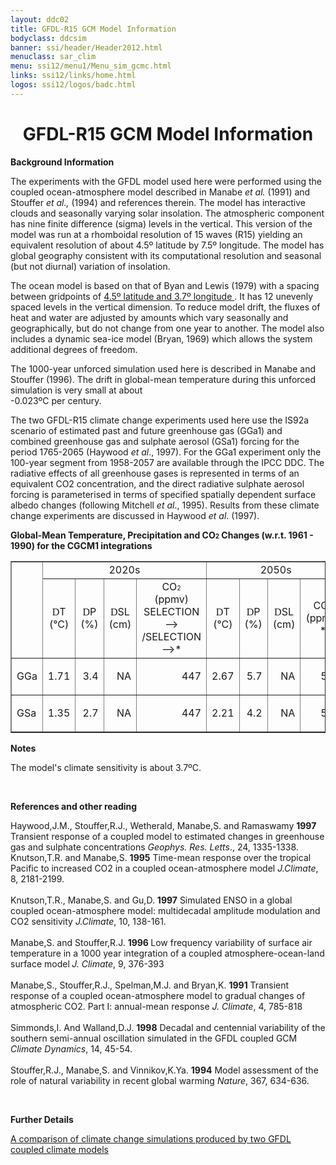 ```yaml
---
layout: ddc02
title: GFDL-R15 GCM Model Information
bodyclass: ddcsim
banner: ssi/header/Header2012.html
menuclass: sar_clim
menu: ssi12/menu1/Menu_sim_gcmc.html
links: ssi12/links/home.html
logos: ssi12/logos/badc.html
---
```

 <div id="pagetitle">
 <h1 align="center">GFDL-R15 GCM Model Information </h1>
 </div>
 <!-- End of Page Title Block -->
 
 
 <!-- Insert Model Info Here -->
 <P><B>Background Information</B></P>
 
 <P>The experiments with the GFDL model used here were performed
 using the coupled ocean-atmosphere model described in Manabe <I>et
 al.</I> (1991) and Stouffer <I>et al.,</I> (1994) and references
 therein. The model has interactive clouds and seasonally varying
 solar insolation. The atmospheric component has nine finite difference
 (sigma) levels in the vertical. This version of the model was
 run at a rhomboidal resolution of 15 waves (R15) yielding an equivalent
 resolution of about 4.5&ordm; latitude by 7.5&ordm; longitude.
 The model has global geography consistent with its computational
 resolution and seasonal (but not diurnal) variation of insolation.</P>
 
 <P>The ocean model is based on that of Byan and Lewis (1979) with
 a spacing between gridpoints of <A HREF="gfdlr15_grid.html"
 >4.5&ordm; latitude and 3.7&ordm; longitude </A>.
 It has 12 unevenly spaced levels in the vertical dimension. To
 reduce model drift, the fluxes of heat and water are adjusted
 by amounts which vary seasonally and geographically, but do not
 change from one year to another. The model also includes a dynamic
 sea-ice model (Bryan, 1969) which allows the system additional
 degrees of freedom.</P>
 
 <P>The 1000-year unforced simulation used here is described in
 Manabe and Stouffer (1996). The drift in global-mean temperature
 during this unforced simulation is very small at about <BR>
 -0.023&ordm;C per century.</P>
 
 <P>The two GFDL-R15 climate change experiments used here use the
 IS92a scenario of estimated past and future greenhouse gas (GGa1)
 and combined greenhouse gas and sulphate aerosol (GSa1) forcing
 for the period 1765-2065 (Haywood <I>et al</I>., 1997). For the
 GGa1 experiment only the 100-year segment from 1958-2057 are available
 through the IPCC DDC. The radiative effects of all greenhouse
 gases is represented in terms of an equivalent CO2 concentration,
 and the direct radiative sulphate aerosol forcing is parameterised
 in terms of specified spatially dependent surface albedo changes
 (following Mitchell <I>et al</I>., 1995). Results from these climate
 change experiments are discussed in Haywood <I>et al</I>. (1997).</P>
 
 
 <P><B>Global-Mean Temperature, Precipitation and CO<FONT SIZE="-2">2</FONT> Changes
 (w.r.t. 1961 - 1990) for the CGCM1 integrations</B></P>
 
 <TABLE WIDTH="95%" BORDER="1" align="center" CELLPADDING="0" CELLSPACING="2">
 <TR>
 <TD ROWSPAN="2" ></TD>
 <TD COLSPAN="4" align="center">2020s</TD>
 <TD COLSPAN="4" align="center">2050s</TD>
 <TD COLSPAN="4" align="center">2080s</TD>
 </TR>
 <TR>
 <TD ALIGN="CENTER" HEIGHT="17" WIDTH="8%"><FONT FACE="Symbol">D</FONT>T
 <BR CLEAR="ALL">(&deg;C)</TD>
 <TD ALIGN="CENTER" WIDTH="8%"><FONT FACE="Symbol">D</FONT>P<BR
 CLEAR="ALL">(%)</TD>
 <TD ALIGN="CENTER" WIDTH="8%"><FONT FACE="Symbol">D</FONT>SL<BR
 CLEAR="ALL">(cm)</TD>
 <TD ALIGN="CENTER" WIDTH="8%">CO<FONT SIZE="-2">2 </FONT><BR
 CLEAR="ALL">(ppmv) SELECTION--> /SELECTION-->*</TD>
 <TD ALIGN="CENTER" WIDTH="8%"><FONT FACE="Symbol">D</FONT>T<BR
 CLEAR="ALL">(&deg;C)</TD>
 <TD ALIGN="CENTER" WIDTH="8%"><FONT FACE="Symbol">D</FONT>P <BR
 CLEAR="ALL">(%)</TD>
 <TD ALIGN="CENTER" WIDTH="8%"><FONT FACE="Symbol">D</FONT>SL<BR
 CLEAR="ALL">(cm)</TD>
 <TD ALIGN="CENTER" WIDTH="10%">CO<FONT SIZE="-2">2</FONT><BR
 CLEAR="ALL">(ppmv) *</TD>
 <TD ALIGN="CENTER" WIDTH="8%"><FONT FACE="Symbol">D</FONT>T<BR
 CLEAR="ALL">(&deg;C)</TD>
 <TD ALIGN="CENTER" WIDTH="8%"><FONT FACE="Symbol">D</FONT>P<BR
 CLEAR="ALL">(%)</TD>
 <TD ALIGN="CENTER" WIDTH="8%"><FONT FACE="Symbol">D</FONT>SL<BR
 CLEAR="ALL">(cm)</TD>
 <TD ALIGN="CENTER" WIDTH="8%">CO<FONT SIZE="-2">2</FONT><BR
 CLEAR="ALL">(ppmv) *</TD>
 </TR>
 <TR>
 <TD WIDTH="8%">GGa</TD>
 <TD WIDTH="8%">
 <P ALIGN=RIGHT>1.71</TD>
 <TD WIDTH="8%">
 <P ALIGN=RIGHT>3.4</TD>
 <TD WIDTH="8%">
 <P ALIGN=RIGHT>NA</TD>
 <TD WIDTH="8%">
 <P ALIGN=RIGHT>447</TD>
 <TD WIDTH="8%">
 <P ALIGN=RIGHT>2.67</TD>
 <TD WIDTH="8%">
 <P ALIGN=RIGHT>5.7</TD>
 <TD WIDTH="8%">
 <P ALIGN=RIGHT>NA</TD>
 <TD WIDTH="10%">
 <P ALIGN=RIGHT>554</TD>
 <TD WIDTH="8%">
 <P ALIGN=RIGHT>NA</TD>
 <TD WIDTH="8%">
 <P ALIGN=RIGHT>NA</TD>
 <TD WIDTH="8%">
 <P ALIGN=RIGHT>NA</TD>
 <TD WIDTH="8%">
 <P ALIGN=RIGHT>NA</TD>
 </TR>
 <TR>
 <TD WIDTH="8%">GSa</TD>
 <TD WIDTH="8%">
 <P ALIGN=RIGHT>1.35</TD>
 <TD WIDTH="8%">
 <P ALIGN=RIGHT>2.7</TD>
 <TD WIDTH="8%">
 <P ALIGN=RIGHT>NA</TD>
 <TD WIDTH="8%">
 <P ALIGN=RIGHT>447</TD>
 <TD WIDTH="8%">
 <P ALIGN=RIGHT>2.21</TD>
 <TD WIDTH="8%">
 <P ALIGN=RIGHT>4.2</TD>
 <TD WIDTH="8%">
 <P ALIGN=RIGHT>NA</TD>
 <TD WIDTH="10%">
 <P ALIGN=RIGHT>554</TD>
 <TD WIDTH="8%">
 <P ALIGN=RIGHT>NA</TD>
 <TD WIDTH="8%">
 <P ALIGN=RIGHT>NA</TD>
 <TD WIDTH="8%">
 <P ALIGN=RIGHT>NA</TD>
 <TD WIDTH="8%">
 <P ALIGN=RIGHT>NA</TD>
 </TR>
 </TABLE>
 
 
 <P><B>Notes</B></P>
 <P>The model's climate sensitivity is about 3.7&ordm;C.</P>
 
 <p>&nbsp;</p>
 
 <P><B>References and other reading</B></P>
 
 <P>Haywood,J.M., Stouffer,R.J., Wetherald, Manabe,S. and Ramaswamy
 <B>1997</B> Transient response of a coupled model to estimated
 changes in greenhouse gas and sulphate concentrations <I>Geophys.
 Res. Letts</I>., 24, 1335-1338.<BR>
 Knutson,T.R. and Manabe,S. <B>1995</B> Time-mean response over
 the tropical Pacific to increased CO2 in a coupled ocean-atmosphere
 model <I>J.Climate</I>, 8, 2181-2199.<BR>
 <BR>
 Knutson,T.R., Manabe,S. and Gu,D. <B>1997</B> Simulated ENSO in
 a global coupled ocean-atmosphere model: multidecadal amplitude
 modulation and CO2 sensitivity <I>J.Climate</I>, 10, 138-161.<BR>
 <BR>
 Manabe,S. and Stouffer,R.J. <B>1996 </B>Low frequency variability
 of surface air temperature in a 1000 year integration of a coupled
 atmosphere-ocean-land surface model<B><I> </I></B><I>J. Climate</I>,
 9, 376-393<BR>
 <BR>
 Manabe,S., Stouffer,R.J., Spelman,M.J. and Bryan,K. <B>1991</B>
 Transient response of a coupled ocean-atmosphere model to gradual
 changes of atmospheric CO2. Part I: annual-mean response <I>J.
 Climate</I>, 4, 785-818<BR>
 <BR>
 Simmonds,I. And Walland,D.J. <B>1998</B> Decadal and centennial
 variability of the southern semi-annual oscillation simulated
 in the GFDL coupled GCM <I>Climate Dynamics</I>, 14, 45-54.<BR>
 <BR>
 Stouffer,R.J., Manabe,S. and Vinnikov,K.Ya. <B>1994</B> Model
 assessment of the role of natural variability in recent global
 warming <I>Nature</I>, 367, 634-636.</P>
 
 <p>&nbsp;</p>
 
 <P><B>Further Details</B></P>
 
 <P><A HREF="http://dx.doi.org/10.1016/S0921-8181(02)00192-3">A comparison of climate change simulations produced by two GFDL coupled climate models</A>
 
 <p>&nbsp;</p>
 
 
 
 <p></p>
 
 <!-- end of center column -->
